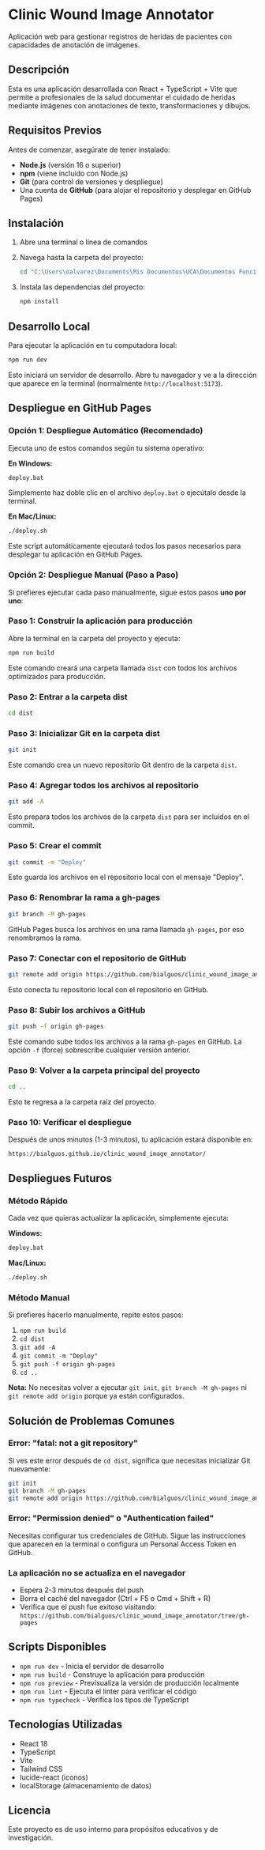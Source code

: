 # Clinic Wound Image Annotator

Aplicación web para gestionar registros de heridas de pacientes con capacidades de anotación de imágenes.

## Descripción

Esta es una aplicación desarrollada con React + TypeScript + Vite que permite a profesionales de la salud documentar el cuidado de heridas mediante imágenes con anotaciones de texto, transformaciones y dibujos.

## Requisitos Previos

Antes de comenzar, asegúrate de tener instalado:

- **Node.js** (versión 16 o superior)
- **npm** (viene incluido con Node.js)
- **Git** (para control de versiones y despliegue)
- Una cuenta de **GitHub** (para alojar el repositorio y desplegar en GitHub Pages)

## Instalación

1. Abre una terminal o línea de comandos

2. Navega hasta la carpeta del proyecto:
   ```bash
   cd "C:\Users\oalvarez\Documents\Mis Documentos\UCA\Documentos Funcionales\ImageEditor\clinic_wound_image_annotator"
   ```

3. Instala las dependencias del proyecto:
   ```bash
   npm install
   ```

## Desarrollo Local

Para ejecutar la aplicación en tu computadora local:

```bash
npm run dev
```

Esto iniciará un servidor de desarrollo. Abre tu navegador y ve a la dirección que aparece en la terminal (normalmente `http://localhost:5173`).

## Despliegue en GitHub Pages

### Opción 1: Despliegue Automático (Recomendado)

Ejecuta uno de estos comandos según tu sistema operativo:

**En Windows:**
```bash
deploy.bat
```

Simplemente haz doble clic en el archivo `deploy.bat` o ejecútalo desde la terminal.

**En Mac/Linux:**
```bash
./deploy.sh
```

Este script automáticamente ejecutará todos los pasos necesarios para desplegar tu aplicación en GitHub Pages.

### Opción 2: Despliegue Manual (Paso a Paso)

Si prefieres ejecutar cada paso manualmente, sigue estos pasos **uno por uno**:

### Paso 1: Construir la aplicación para producción

Abre la terminal en la carpeta del proyecto y ejecuta:

```bash
npm run build
```

Este comando creará una carpeta llamada `dist` con todos los archivos optimizados para producción.

### Paso 2: Entrar a la carpeta dist

```bash
cd dist
```

### Paso 3: Inicializar Git en la carpeta dist

```bash
git init
```

Este comando crea un nuevo repositorio Git dentro de la carpeta `dist`.

### Paso 4: Agregar todos los archivos al repositorio

```bash
git add -A
```

Esto prepara todos los archivos de la carpeta `dist` para ser incluidos en el commit.

### Paso 5: Crear el commit

```bash
git commit -m "Deploy"
```

Esto guarda los archivos en el repositorio local con el mensaje "Deploy".

### Paso 6: Renombrar la rama a gh-pages

```bash
git branch -M gh-pages
```

GitHub Pages busca los archivos en una rama llamada `gh-pages`, por eso renombramos la rama.

### Paso 7: Conectar con el repositorio de GitHub

```bash
git remote add origin https://github.com/bialguos/clinic_wound_image_annotator.git
```

Esto conecta tu repositorio local con el repositorio en GitHub.

### Paso 8: Subir los archivos a GitHub

```bash
git push -f origin gh-pages
```

Este comando sube todos los archivos a la rama `gh-pages` en GitHub. La opción `-f` (force) sobrescribe cualquier versión anterior.

### Paso 9: Volver a la carpeta principal del proyecto

```bash
cd ..
```

Esto te regresa a la carpeta raíz del proyecto.

### Paso 10: Verificar el despliegue

Después de unos minutos (1-3 minutos), tu aplicación estará disponible en:

```
https://bialguos.github.io/clinic_wound_image_annotator/
```

## Despliegues Futuros

### Método Rápido
Cada vez que quieras actualizar la aplicación, simplemente ejecuta:

**Windows:**
```bash
deploy.bat
```

**Mac/Linux:**
```bash
./deploy.sh
```

### Método Manual
Si prefieres hacerlo manualmente, repite estos pasos:

1. `npm run build`
2. `cd dist`
3. `git add -A`
4. `git commit -m "Deploy"`
5. `git push -f origin gh-pages`
6. `cd ..`

**Nota:** No necesitas volver a ejecutar `git init`, `git branch -M gh-pages` ni `git remote add origin` porque ya están configurados.

## Solución de Problemas Comunes

### Error: "fatal: not a git repository"

Si ves este error después de `cd dist`, significa que necesitas inicializar Git nuevamente:
```bash
git init
git branch -M gh-pages
git remote add origin https://github.com/bialguos/clinic_wound_image_annotator.git
```

### Error: "Permission denied" o "Authentication failed"

Necesitas configurar tus credenciales de GitHub. Sigue las instrucciones que aparecen en la terminal o configura un Personal Access Token en GitHub.

### La aplicación no se actualiza en el navegador

- Espera 2-3 minutos después del push
- Borra el caché del navegador (Ctrl + F5 o Cmd + Shift + R)
- Verifica que el push fue exitoso visitando: `https://github.com/bialguos/clinic_wound_image_annotator/tree/gh-pages`

## Scripts Disponibles

- `npm run dev` - Inicia el servidor de desarrollo
- `npm run build` - Construye la aplicación para producción
- `npm run preview` - Previsualiza la versión de producción localmente
- `npm run lint` - Ejecuta el linter para verificar el código
- `npm run typecheck` - Verifica los tipos de TypeScript

## Tecnologías Utilizadas

- React 18
- TypeScript
- Vite
- Tailwind CSS
- lucide-react (iconos)
- localStorage (almacenamiento de datos)

## Licencia

Este proyecto es de uso interno para propósitos educativos y de investigación.
